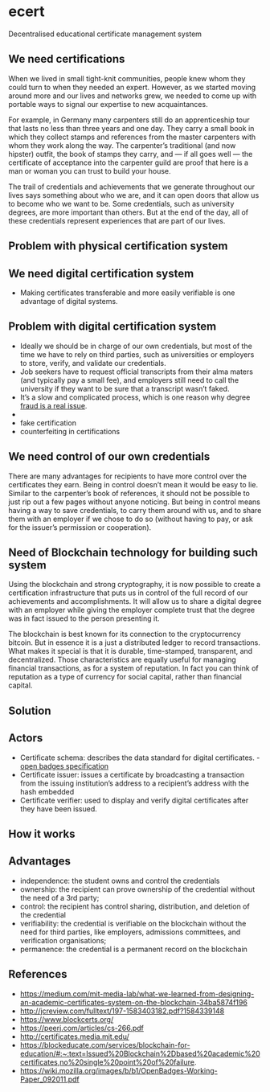 # ecert
Decentralised educational certificate management system


## We need certifications

When we lived in small tight-knit communities, people knew whom they could turn to when they needed an expert. However, as we started moving around more and our lives and networks grew, we needed to come up with portable ways to signal our expertise to new acquaintances. 

For example, in Germany many carpenters still do an apprenticeship tour that lasts no less than three years and one day. They carry a small book in which they collect stamps and references from the master carpenters with whom they work along the way. The carpenter’s traditional (and now hipster) outfit, the book of stamps they carry, and — if all goes well — the certificate of acceptance into the carpenter guild are proof that here is a man or woman you can trust to build your house.

The trail of credentials and achievements that we generate throughout our lives says something about who we are, and it can open doors that allow us to become who we want to be. Some credentials, such as university degrees, are more important than others. But at the end of the day, all of these credentials represent experiences that are part of our lives.

## Problem with physical certification system

## We need digital certification system

- Making certificates transferable and more easily verifiable is one advantage of digital systems.

## Problem with digital certification system

- Ideally we should be in charge of our own credentials, but most of the time we have to rely on third parties, such as universities or employers to store, verify, and validate our credentials.
- Job seekers have to request official transcripts from their alma maters (and typically pay a small fee), and employers still need to call the university if they want to be sure that a transcript wasn’t faked.
- It’s a slow and complicated process, which is one reason why degree [fraud is a real issue](https://www.nytimes.com/2007/04/27/us/27mit.html).
- 
- fake certification
- counterfeiting in certifications

## We need control of our own credentials

There are many advantages for recipients to have more control over the certificates they earn. Being in control doesn’t mean it would be easy to lie. Similar to the carpenter’s book of references, it should not be possible to just rip out a few pages without anyone noticing. But being in control means having a way to save credentials, to carry them around with us, and to share them with an employer if we chose to do so (without having to pay, or ask for the issuer’s permission or cooperation).

## Need of Blockchain technology for building such system

Using the blockchain and strong cryptography, it is now possible to create a certification infrastructure that puts us in control of the full record of our achievements and accomplishments. It will allow us to share a digital degree with an employer while giving the employer complete trust that the degree was in fact issued to the person presenting it.

The blockchain is best known for its connection to the cryptocurrency bitcoin. But in essence it is a just a distributed ledger to record transactions. What makes it special is that it is durable, time-stamped, transparent, and decentralized. Those characteristics are equally useful for managing financial transactions, as for a system of reputation. In fact you can think of reputation as a type of currency for social capital, rather than financial capital.

## Solution

## Actors

- Certificate schema: describes the data standard for digital certificates. - [open badges specification ](https://www.imsglobal.org/sites/default/files/Badges/OBv2p0Final/index.html)
- Certificate issuer: issues a certificate by broadcasting a transaction from the issuing institution’s address to a recipient’s address with the hash embedded
- Certificate verifier: used to display and verify digital certificates after they have been issued.

## How it works


## Advantages

- independence: the student owns and control the credentials
- ownership: the recipient can prove ownership of the credential without the need of a 3rd party;
- control: the recipient has control sharing, distribution, and deletion of the credential
- verifiability: the credential is verifiable on the blockchain without the need for third parties, like employers, admissions committees, and verification organisations;
- permanence: the credential is a permanent record on the blockchain


## References

- https://medium.com/mit-media-lab/what-we-learned-from-designing-an-academic-certificates-system-on-the-blockchain-34ba5874f196
- http://jcreview.com/fulltext/197-1583403182.pdf?1584339148
- https://www.blockcerts.org/
- https://peerj.com/articles/cs-266.pdf
- http://certificates.media.mit.edu/
- https://blockeducate.com/services/blockchain-for-education/#:~:text=Issued%20Blockchain%2Dbased%20academic%20certificates,no%20single%20point%20of%20failure.
- https://wiki.mozilla.org/images/b/b1/OpenBadges-Working-Paper_092011.pdf
